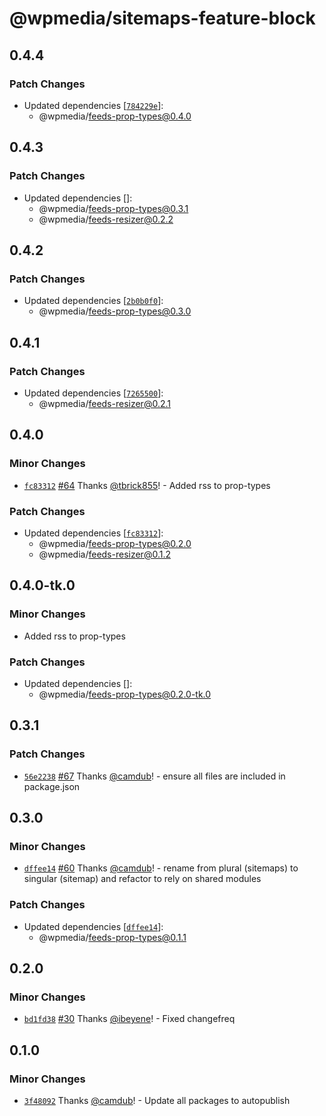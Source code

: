 # @wpmedia/sitemaps-feature-block

## 0.4.4

### Patch Changes

- Updated dependencies [[`784229e`](https://github.com/WPMedia/feed-components/commit/784229e4e3969efb3119f91f077af50fb5501994)]:
  - @wpmedia/feeds-prop-types@0.4.0

## 0.4.3

### Patch Changes

- Updated dependencies []:
  - @wpmedia/feeds-prop-types@0.3.1
  - @wpmedia/feeds-resizer@0.2.2

## 0.4.2

### Patch Changes

- Updated dependencies [[`2b0b0f0`](https://github.com/WPMedia/feed-components/commit/2b0b0f0afd15c3310947af0d758953192c4e5369)]:
  - @wpmedia/feeds-prop-types@0.3.0

## 0.4.1

### Patch Changes

- Updated dependencies [[`7265500`](https://github.com/WPMedia/feed-components/commit/726550078443310dda9439af1bd1e04fb9533455)]:
  - @wpmedia/feeds-resizer@0.2.1

## 0.4.0

### Minor Changes

- [`fc83312`](https://github.com/WPMedia/feed-components/commit/fc8331277be774bb17492df6b9030899126c6a89) [#64](https://github.com/WPMedia/feed-components/pull/64) Thanks [@tbrick855](https://github.com/tbrick855)! - Added rss to prop-types

### Patch Changes

- Updated dependencies [[`fc83312`](https://github.com/WPMedia/feed-components/commit/fc8331277be774bb17492df6b9030899126c6a89)]:
  - @wpmedia/feeds-prop-types@0.2.0
  - @wpmedia/feeds-resizer@0.1.2

## 0.4.0-tk.0

### Minor Changes

- Added rss to prop-types

### Patch Changes

- Updated dependencies []:
  - @wpmedia/feeds-prop-types@0.2.0-tk.0

## 0.3.1

### Patch Changes

- [`56e2238`](https://github.com/WPMedia/feed-components/commit/56e22385fc2fab391d6ccb51a2eaf281eb04a705) [#67](https://github.com/WPMedia/feed-components/pull/67) Thanks [@camdub](https://github.com/camdub)! - ensure all files are included in package.json

## 0.3.0

### Minor Changes

- [`dffee14`](https://github.com/WPMedia/feed-components/commit/dffee1420c22302cdec0a7bfaeb65979ce7d6bc7) [#60](https://github.com/WPMedia/feed-components/pull/60) Thanks [@camdub](https://github.com/camdub)! - rename from plural (sitemaps) to singular (sitemap) and refactor to rely on shared modules

### Patch Changes

- Updated dependencies [[`dffee14`](https://github.com/WPMedia/feed-components/commit/dffee1420c22302cdec0a7bfaeb65979ce7d6bc7)]:
  - @wpmedia/feeds-prop-types@0.1.1

## 0.2.0

### Minor Changes

- [`bd1fd38`](https://github.com/WPMedia/feed-components/commit/bd1fd38d1799173fa829e57782ddc9675b2d6f78) [#30](https://github.com/WPMedia/feed-components/pull/30) Thanks [@ibeyene](https://github.com/ibeyene)! - Fixed changefreq

## 0.1.0

### Minor Changes

- [`3f48092`](https://github.com/WPMedia/feed-components/commit/3f480923378341a9d5dd56c905c91398587c1135) Thanks [@camdub](https://github.com/camdub)! - Update all packages to autopublish
